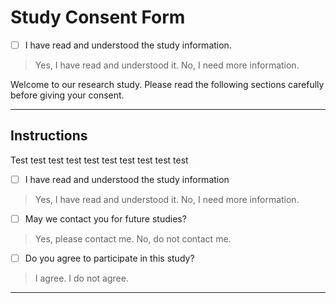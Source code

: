 # Study Consent Form

- [ ] I have read and understood the study information.
> Yes, I have read and understood it.
> No, I need more information.

Welcome to our research study. Please read the following sections carefully before giving your consent.

---

## Instructions

Test test test test test test test test test test

- [ ] I have read and understood the study information
> Yes, I have read and understood it.
> No, I need more information.

- [ ] May we contact you for future studies?
> Yes, please contact me.
> No, do not contact me.

- [ ] Do you agree to participate in this study?
> I agree.
> I do not agree.

---
